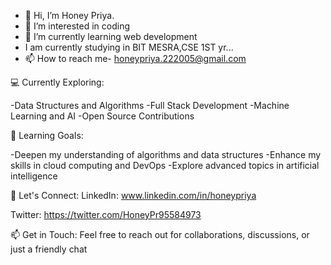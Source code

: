 - 👋 Hi, I’m Honey Priya.
- 👀 I’m interested in coding
- 🌱 I’m currently learning web development
- I am currently studying in BIT MESRA,CSE 1ST yr...
- 📫 How to reach me- honeypriya.222005@gmail.com


💻 Currently Exploring:

-Data Structures and Algorithms
-Full Stack Development
-Machine Learning and AI
-Open Source Contributions


🌱 Learning Goals:

-Deepen my understanding of algorithms and data structures
-Enhance my skills in cloud computing and DevOps
-Explore advanced topics in artificial intelligence


🚀 Let's Connect:
LinkedIn: www.linkedin.com/in/honeypriya

Twitter: https://twitter.com/HoneyPr95584973

📫 Get in Touch: Feel free to reach out for collaborations, discussions, or just a friendly chat
<!---
Honey22205/Honey22205 is a ✨ special ✨ repository because its `README.md` (this file) appears on your GitHub profile.
You can click the Preview link to take a look at your changes.
--->
